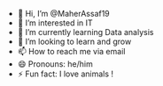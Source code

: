 - 👋 Hi, I’m @MaherAssaf19
- 👀 I’m interested in IT
- 🌱 I’m currently learning Data analysis
- 💞️ I’m looking to learn and grow 
- 📫 How to reach me via email
- 😄 Pronouns: he/him
- ⚡ Fun fact: I love animals !

<!---
MaherAssaf19/MaherAssaf19 is a ✨ special ✨ repository because its `README.md` (this file) appears on your GitHub profile.
You can click the Preview link to take a look at your changes.
--->
